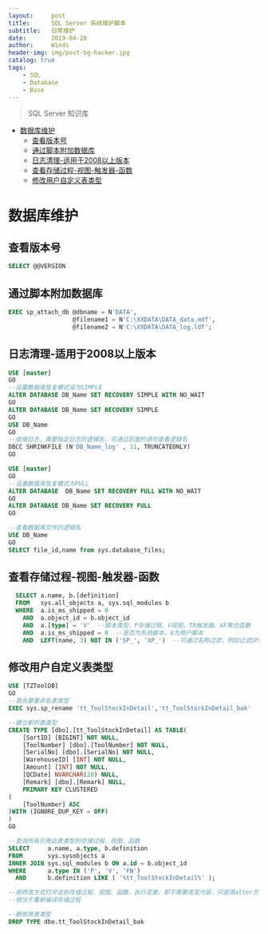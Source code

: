 ```yaml
---
layout:     post
title:      SQL Server 系统维护脚本
subtitle:   日常维护
date:       2019-04-28
author:     Winds
header-img: img/post-bg-hacker.jpg
catalog: true
tags:
    - SQL
    - Database
    - Base
---
```


>SQL Server 知识库

<!-- TOC -->
- [数据库维护](#数据库维护)
  - [查看版本号](#查看版本号)
  - [通过脚本附加数据库](#通过脚本附加数据库)
  - [日志清理-适用于2008以上版本](#日志清理-适用于2008以上版本)
  - [查看存储过程-视图-触发器-函数](#查看存储过程-视图-触发器-函数)
  - [修改用户自定义表类型](#修改用户自定义表类型)

# 数据库维护

## 查看版本号

```sql
SELECT @@VERSION
```

## 通过脚本附加数据库

```sql
EXEC sp_attach_db @dbname = N'DATA',
                  @filename1 = N'C:\XXDATA\DATA_data.mdf',
                  @filename2 = N'C:\XXDATA\DATA_log.ldf';
```

## 日志清理-适用于2008以上版本

```sql
USE [master]
GO
--设置数据库恢复模式设为SIMPLE
ALTER DATABASE DB_Name SET RECOVERY SIMPLE WITH NO_WAIT
GO
ALTER DATABASE DB_Name SET RECOVERY SIMPLE
GO
USE DB_Name
GO
--收缩日志，需要指定日志的逻辑名，可通过后面的语句查看逻辑名
DBCC SHRINKFILE (N'DB_Name_log' , 11, TRUNCATEONLY)
GO

USE [master]
GO
--设置数据库恢复模式为FULL
ALTER DATABASE  DB_Name SET RECOVERY FULL WITH NO_WAIT
GO
ALTER DATABASE DB_Name SET RECOVERY FULL
GO

--查看数据库文件的逻辑名
USE DB_Name
GO
SELECT file_id,name from sys.database_files;
```

## 查看存储过程-视图-触发器-函数

```sql
  SELECT a.name, b.[definition]
  FROM   sys.all_objects a, sys.sql_modules b
  WHERE  a.is_ms_shipped = 0
    AND  a.object_id = b.object_id
    AND  a.[type] = 'V'  --脚本类型，P存储过程、V视图、TR触发器、AF聚合函数
    AND  a.is_ms_shipped = 0  --是否为系统脚本，0为用户脚本
    AND  LEFT(name, 3) NOT IN ('SP_', 'XP_')  --可通过名称过滤，例如过滤SP和XP开头的存储过程
```

## 修改用户自定义表类型

```sql
USE [TZToolDB]
GO
--首先要重命名表类型
EXEC sys.sp_rename 'tt_ToolStockInDetail','tt_ToolStockInDetail_bak'

--建立新的表类型
CREATE TYPE [dbo].[tt_ToolStockInDetail] AS TABLE(
	[SortID] [BIGINT] NOT NULL,
	[ToolNumber] [dbo].[ToolNumber] NOT NULL,
	[SerialNo] [dbo].[SerialNo] NOT NULL,
	[WarehouseID] [INT] NOT NULL,
	[Amount] [INT] NOT NULL,
	[QCDate] NVARCHAR(20) NULL,
	[Remark] [dbo].[Remark] NULL,
	PRIMARY KEY CLUSTERED 
(
	[ToolNumber] ASC
)WITH (IGNORE_DUP_KEY = OFF)
)
GO

--查询所有引用此表类型的存储过程、视图、函数
SELECT     a.name, a.type, b.definition
FROM       sys.sysobjects a
INNER JOIN sys.sql_modules b ON a.id = b.object_id
WHERE      a.type IN ('P', 'V', 'FN')
  AND      b.definition LIKE ( '%tt_ToolStockInDetail%' );

--用修改方式打开这些存储过程、视图、函数，执行变更，即不需要改变内容，只是用alter方式执行修改即可
--相当于重新编译存储过程

--删除原表类型
DROP TYPE dbo.tt_ToolStockInDetail_bak
```